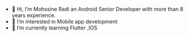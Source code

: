 - 👋 Hi, I’m Mohssine Radi an Android Senior Developer with more than 8 years experience.
- 👀 I’m interested in Mobile app development 
- 🌱 I’m currently learning Flutter ,IOS


<!---
idarazar/idarazar is a ✨ special ✨ repository because its `README.md` (this file) appears on your GitHub profile.
You can click the Preview link to take a look at your changes.
--->
